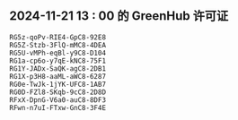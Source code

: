 ## 2024-11-21 13 : 00 的 GreenHub 许可证
```
RG5z-qoPv-RIE4-GpC8-92E8
RG5Z-Stzb-3FlQ-mMC8-4DEA
RG5U-vMPh-eqBl-y9C8-D104
RG1a-cp6o-y7qE-kNC8-75F1
RG1Y-JADx-SaQK-agC8-2DB1
RG1X-p3H8-aaML-aWC8-6287
RG0e-TwJk-1jYK-UFC8-1AB7
RG0D-FZl8-SKqb-9cC8-2D8D
RFxX-DpnG-V6a0-auC8-8DF3
RFwn-n7uI-FTxw-GnC8-3F4E
```

